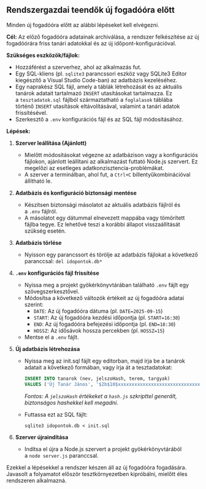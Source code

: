 Rendszergazdai teendők új fogadóóra előtt
-----------------------------------------

Minden új fogadóóra előtt az alábbi lépéseket kell elvégezni.

**Cél:** Az előző fogadóóra adatainak archiválása, a rendszer felkészítése az új fogadóórára friss tanári adatokkal és az új időpont-konfigurációval.

**Szükséges eszközök/fájlok:**

* Hozzáférést a szerverhez, ahol az alkalmazás fut.
* Egy SQL-kliens (pl. `sqlite3` parancssori eszköz vagy SQLite3 Editor kiegészítő a Visual Studio Code-ban) az adatbázis kezeléséhez.
* Egy naprakész SQL fájl, amely a táblák létrehozását és az aktuális tanárok adatait tartalmazó `INSERT` utasításokat tartalmazza. Ez a `tesztadatok.sql` fájlból származtatható a `foglalasok` táblába történő `INSERT` utasítások eltávolításával, valamint a tanári adatok frissítésével.
* Szerkesztő a `.env` konfigurációs fájl és az SQL fájl módosításához.

**Lépések:**

1. **Szerver leállítása (Ajánlott)**
   
   * Mielőtt módosításokat végezne az adatbázison vagy a konfigurációs fájlokon, ajánlott leállítani az alkalmazást futtató Node.js szervert. Ez megelőzi az esetleges adatkonzisztencia-problémákat.
   * A szerver a terminálban, ahol fut, a `Ctrl+C` billentyűkombinációval állítható le.

2. **Adatbázis és konfiguráció biztonsági mentése**
   
   * Készítsen biztonsági másolatot az aktuális adatbázis fájlról és a `.env` fájlról.
   * A másolatot egy dátummal elnevezett mappába vagy tömörített fájlba tegye. Ez lehetővé teszi a korábbi állapot visszaállítását szükség esetén.

3. **Adatbázis törlése**
   
   * Nyisson egy parancssort és törölje az adatbázis fájlokat a következő paranccsal:
     `del idopontok.db*`

4. **`.env` konfigurációs fájl frissítése**
   
   * Nyissa meg a projekt gyökérkönyvtárában található `.env` fájlt egy szövegszerkesztővel.
   * Módosítsa a következő változók értékeit az új fogadóóra adatai szerint:
     * `DATE`: Az új fogadóóra dátuma (pl. `DATE=2025-09-15`)
     * `START`: Az új fogadóóra kezdési időpontja (pl. `START=16:30`)
     * `END`: Az új fogadóóra befejezési időpontja (pl. `END=18:30`)
     * `HOSSZ`: Az idősávok hossza percekben (pl. `HOSSZ=15`)
   * Mentse el a `.env` fájlt.

5. **Új adatbázis létrehozása**
   
   * Nyissa meg az init.sql fájlt egy editorban, majd írja be a tanárok adatait a következő formában, vagy írja át a tesztadatokat:
     
     ```sql
     INSERT INTO tanarok (nev, jelszoHash, terem, targyak) 
     VALUES ('Új Tanár János', '$2b$10$xxxxxxxxxxxxxxxxxxxxxxxxxxxxxxxxxxxxxxxxxxxxxxxxxxxxx', '103-as terem', 'Biológia');
     ```
     
     _Fontos: A `jelszoHash` értékeket a `hash.js` szkripttel generált, biztonságos hashekkel kell megadni._
   
   * Futtassa ezt az SQL fájlt:
     
     ```text
     sqlite3 idopontok.db < init.sql
     ```

6. **Szerver újraindítása**
   
   * Indítsa el újra a Node.js szervert a projekt gyökérkönyvtárából a `node server.js` paranccsal.

Ezekkel a lépésekkel a rendszer készen áll az új fogadóóra fogadására. Javasolt a folyamatot először tesztkörnyezetben kipróbálni, mielőtt éles rendszeren alkalmazná.

